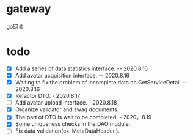 # gateway
 go网关
# todo
- [x] Add a series of data statistics interface. -- 2020.8.16
- [x] Add avatar acquisition interface. -- 2020.8.16
- [x] Waiting to fix the problem of incomplete data on GetServiceDetail -- 2020.8.16
- [x] Refactor DTO. - 2020.8.17
- [ ] Add avatar upload interface. - 2020.8.18
- [x] Organize validator and swag documents.
- [x] The part of DTO is wait to be completed. - 2020。8.19
- [x] Some uniqueness checks in the DAO module.
- [ ] Fix data validation(ex. MetaDataHeader.).